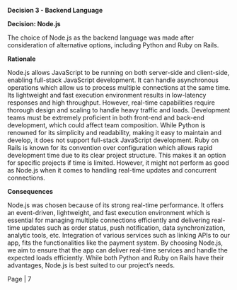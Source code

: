 <a name="br1"></a> 

**Decision 3 - Backend Language**

**Decision: Node.js**

The choice of Node.js as the backend language was made after consideration of alternative options, including Python and Ruby on Rails.

**Rationale**

Node.js allows JavaScript to be running on both server-side and client-side, enabling full-stack JavaScript development. It can handle asynchronous operations which allow us to process multiple connections at the same time. Its lightweight and fast execution environment results in low-latency responses and high throughput. However, real-time capabilities require thorough design and scaling to handle heavy traffic and loads. Development teams must be extremely proficient in both front-end and back-end development, which could affect team composition.
While Python is renowned for its simplicity and readability, making it easy to maintain and develop, it does not support full-stack JavaScript development. Ruby on Rails is known for its convention over configuration which allows rapid development time due to its clear project structure. This makes it an option for specific projects if time is limited. However, it might not perform as good as Node.js when it comes to handling real-time updates and concurrent connections.


**Consequences**

Node.js was chosen because of its strong real-time performance. It offers an event-driven, lightweight, and fast execution environment which is essential for managing multiple connections efficiently and delivering real-time updates such as order status, push notification, data synchronization, analytic tools, etc. Integration of various services such as linking APIs to our app, fits the functionalities like the payment system. By choosing Node.js, we aim to ensure that the app can deliver real-time services and handle the expected loads efficiently. While both Python and Ruby on Rails have their advantages, Node.js is best suited to our project’s needs.

Page | 7


